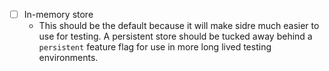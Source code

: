 - [ ] In-memory store
    - This should be the default because it will make sidre much easier to use
      for testing. A persistent store should be tucked away behind a `persistent`
      feature flag for use in more long lived testing environments.